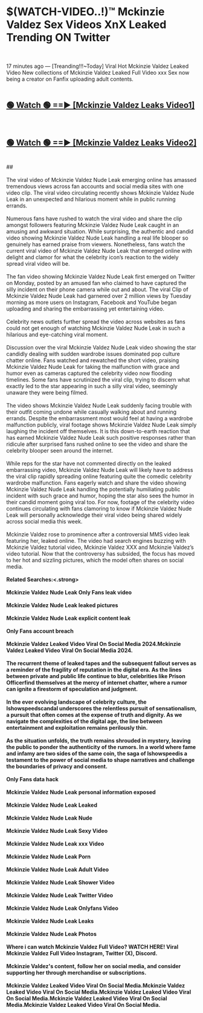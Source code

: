 # $(WATCH-VIDEO..!)™ Mckinzie Valdez Sex Videos XnX Leaked Trending ON Twitter<br>
<br>

17 minutes ago — [Treanding!!!~Today] Viral Hot Mckinzie Valdez Leaked Video New collections of Mckinzie Valdez Leaked Full Video xxx Sex now being a creator on Fanfix uploading adult contents.
<br>
 <br>

##  <a href="https://best2vid.blogspot.com?title=Mckinzie_Valdez">🟢 Watch 🟢 ==► [Mckinzie Valdez Leaks Video1]</a><br>
  <br>

##  <a href="https://best2vid.blogspot.com?title=Mckinzie_Valdez">🟢 Watch 🟢 ==► [Mckinzie Valdez Leaks Video2]</a><br>
  <br>
  ##
  <br>
  <br>
The viral video of Mckinzie Valdez Nude Leak emerging online has amassed tremendous views across fan accounts and social media sites with one video clip. The viral video circulating recently shows Mckinzie Valdez Nude Leak in an unexpected and hilarious moment while in public running errands.
<br><br>
Numerous fans have rushed to watch the viral video and share the clip amongst followers featuring Mckinzie Valdez Nude Leak caught in an amusing and awkward situation. While surprising, the authentic and candid video showing Mckinzie Valdez Nude Leak handling a real life blooper so genuinely has earned praise from viewers. Nonetheless, fans watch the current viral video of Mckinzie Valdez Nude Leak that emerged online with delight and clamor for what the celebrity icon’s reaction to the widely spread viral video will be.
<br><br>
The fan video showing Mckinzie Valdez Nude Leak first emerged on Twitter on Monday, posted by an amused fan who claimed to have captured the silly incident on their phone camera while out and about. The viral Clip of Mckinzie Valdez Nude Leak had garnered over 2 million views by Tuesday morning as more users on Instagram, Facebook and YouTube began uploading and sharing the embarrassing yet entertaining video.
<br><br>
Celebrity news outlets further spread the video across websites as fans could not get enough of watching Mckinzie Valdez Nude Leak in such a hilarious and eye-catching viral moment.
<br><br>
Discussion over the viral Mckinzie Valdez Nude Leak video showing the star candidly dealing with sudden wardrobe issues dominated pop culture chatter online. Fans watched and rewatched the short video, praising Mckinzie Valdez Nude Leak for taking the malfunction with grace and humor even as cameras captured the celebrity video now flooding timelines. Some fans have scrutinized the viral clip, trying to discern what exactly led to the star appearing in such a silly viral video, seemingly unaware they were being filmed.
<br><br>
The video shows Mckinzie Valdez Nude Leak suddenly facing trouble with their outfit coming undone while casually walking about and running errands. Despite the embarrassment most would feel at having a wardrobe malfunction publicly, viral footage shows Mckinzie Valdez Nude Leak simply laughing the incident off themselves. It is this down-to-earth reaction that has earned Mckinzie Valdez Nude Leak such positive responses rather than ridicule after surprised fans rushed online to see the video and share the celebrity blooper seen around the internet.
<br><br>
While reps for the star have not commented directly on the leaked embarrassing video, Mckinzie Valdez Nude Leak will likely have to address the viral clip rapidly spreading online featuring quite the comedic celebrity wardrobe malfunction. Fans eagerly watch and share the video showing Mckinzie Valdez Nude Leak handling the potentially humiliating public incident with such grace and humor, hoping the star also sees the humor in their candid moment going viral too. For now, footage of the celebrity video continues circulating with fans clamoring to know if Mckinzie Valdez Nude Leak will personally acknowledge their viral video being shared widely across social media this week.
<br><br>
Mckinzie Valdez rose to prominence after a controversial MMS video leak featuring her, leaked online. The video had search engines buzzing with Mckinzie Valdez tutorial video, Mckinzie Valdez XXX and Mckinzie Valdez’s video tutorial. Now that the controversy has subsided, the focus has moved to her hot and sizzling pictures, which the model often shares on social media.
<br><br>
<strong>Related Searches:<.strong>
<br><br>
Mckinzie Valdez Nude Leak Only Fans leak video
<br><br>
Mckinzie Valdez Nude Leak leaked pictures
<br><br>
Mckinzie Valdez Nude Leak explicit content leak
<br><br>
Only Fans account breach
<br><br>
Mckinzie Valdez Leaked Video Viral On Social Media 2024.Mckinzie Valdez Leaked Video Viral On Social Media 2024.
<br><br>
The recurrent theme of leaked tapes and the subsequent fallout serves as a reminder of the fragility of reputation in the digital era. As the lines between private and public life continue to blur, celebrities like Prison Officerfind themselves at the mercy of internet chatter, where a rumor can ignite a firestorm of speculation and judgment.
<br><br>
In the ever evolving landscape of celebrity culture, the Ishowspeedscandal underscores the relentless pursuit of sensationalism, a pursuit that often comes at the expense of truth and dignity. As we navigate the complexities of the digital age, the line between entertainment and exploitation remains perilously thin.
<br><br>
As the situation unfolds, the truth remains shrouded in mystery, leaving the public to ponder the authenticity of the rumors. In a world where fame and infamy are two sides of the same coin, the saga of Ishowspeedis a testament to the power of social media to shape narratives and challenge the boundaries of privacy and consent.
<br><br>
Only Fans data hack
<br><br>
Mckinzie Valdez Nude Leak personal information exposed
<br><br>
Mckinzie Valdez Nude Leak Leaked
<br><br>
Mckinzie Valdez Nude Leak Nude
<br><br>
Mckinzie Valdez Nude Leak Sexy Video
<br><br>
Mckinzie Valdez Nude Leak xxx Video
<br><br>
Mckinzie Valdez Nude Leak Porn
<br><br>
Mckinzie Valdez Nude Leak Adult Video
<br><br>
Mckinzie Valdez Nude Leak Shower Video
<br><br>
Mckinzie Valdez Nude Leak Twitter Video
<br><br>
Mckinzie Valdez Nude Leak Onlyfans Video
<br><br>
Mckinzie Valdez Nude Leak Leaks
<br><br>
Mckinzie Valdez Nude Leak Photos
<br><br>
Where i can watch Mckinzie Valdez Full Video? WATCH HERE! Viral Mckinzie Valdez Full Video Instagram, Twitter (X), Discord.
<br><br>
Mckinzie Valdez's content, follow her on social media, and consider supporting her through merchandise or subscriptions.
<br><br>
Mckinzie Valdez Leaked Video Viral On Social Media.Mckinzie Valdez Leaked Video Viral On Social Media.Mckinzie Valdez Leaked Video Viral On Social Media.Mckinzie Valdez Leaked Video Viral On Social Media.Mckinzie Valdez Leaked Video Viral On Social Media.